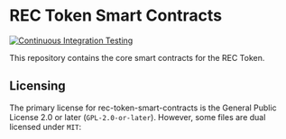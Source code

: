 # REC Token Smart Contracts

[![Continuous Integration Testing](https://github.com/tokenx-finance/rec-token-smart-contracts/actions/workflows/ci.yaml/badge.svg)](https://github.com/tokenx-finance/rec-token-smart-contracts/actions/workflows/ci.yaml)

This repository contains the core smart contracts for the REC Token.

## Licensing

The primary license for rec-token-smart-contracts is the General Public License 2.0 or later (`GPL-2.0-or-later`). However, some files are dual licensed under `MIT`:
